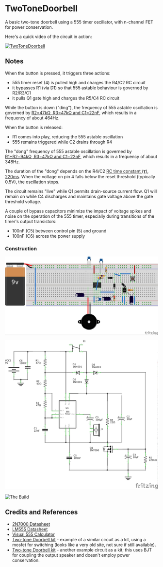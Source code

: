# TwoToneDoorbell

A basic two-tone doorbell using a 555 timer oscillator, with n-channel FET for power conservation.

Here's a quick video of the circuit in action:

[![TwoToneDoorbell](http://img.youtube.com/vi/yD5Hbg0qQJE/0.jpg)](http://www.youtube.com/watch?v=yD5Hbg0qQJE)

## Notes

When the button is pressed, it triggers three actions:

* 555 timer reset (4) is pulled high and charges the R4/C2 RC circuit
* it bypasses R1 (via D1) so that 555 astable behaviour is governed by R2/R3/C1
* it pulls Q1 gate high and charges the R5/C4 RC circuit

While the button is down ("ding"), the frequency of 555 astable oscillation
is governed by [R2=47kΩ, R3=47kΩ and C1=22nF](http://visual555.tardate.com/?mode=astable&r1=47&r2=47&c=0.022),
which results in a frequency of about 464Hz.

When the button is released:

* R1 comes into play, reducing the 555 astable oscillation
* 555 remains triggered while C2 drains through R4

The "dong" frequency of 555 astable oscillation
is governed by [R1+R2=94kΩ, R3=47kΩ and C1=22nF](http://visual555.tardate.com/?mode=astable&r1=94&r2=47&c=0.022),
which results in a frequency of about 348Hz.

The duration of the "dong" depends on the R4/C2 [RC time constant (𝛕)](http://en.wikipedia.org/wiki/RC_time_constant),
[220ms](http://www.wolframalpha.com/input/?i=22k%CE%A9+*+10%CE%BCF).
When the voltage on pin 4 falls below the reset threshold (typically 0.5V), the oscillation stops.

The circuit remains "live" while Q1 permits drain-source current flow. Q1 will remain on while C4 discharges and maintains gate voltage above the gate threshold voltage.

A couple of bypass capacitors minimize the impact of voltage spikes and noise on the operation of the 555 timer, especially during transitions of the timer's output transistors:

* 100nF (C5) between control pin (5) and ground
* 100nF (C6) across the power supply

### Construction


![The Breadboard](./assets/TwoToneDoorbell_bb.jpg?raw=true)

![The Schematic](./assets/TwoToneDoorbell_schematic.jpg?raw=true)

![The Build](./assets/PowerTwoToneDoorbell_build.jpg?raw=true)

## Credits and References
* [2N7000 Datasheet](http://www.futurlec.com/Transistors/2N7000.shtml)
* [LM555 Datasheet](http://www.futurlec.com/Linear/LM555CN.shtml)
* [Visual 555 Calculator](http://visual555.tardate.com)
* [Two-tone Doorbell kit](http://cdselectronics.com/kits/two%20tone%20door%20bell.htm) - example of a similar circuit as a kit, using a mosfet for switching (looks like a very old site, not sure if still available).
* [Two-tone Doorbell kit](http://www.aliexpress.com/item/555-doorbell-kit-ding-dong-doorbell-kit-diy-electronic-kit-diy-digital-kit/1682713914.html) - another example circuit as a kit; this uses BJT for coupling the output speaker and doesn't employ power conservation.

